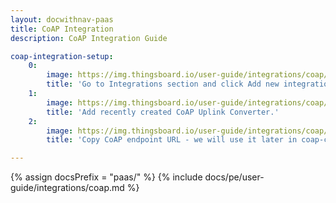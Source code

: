 ```yaml
---
layout: docwithnav-paas
title: CoAP Integration
description: CoAP Integration Guide 

coap-integration-setup:
    0:
        image: https://img.thingsboard.io/user-guide/integrations/coap/coap-integration-setup-1-paas.png
        title: 'Go to Integrations section and click Add new integration button. Name it CoAP Integration, select type COAP.'
    1:
        image: https://img.thingsboard.io/user-guide/integrations/coap/coap-integration-setup-2-paas.png
        title: 'Add recently created CoAP Uplink Converter.'
    2:
        image: https://img.thingsboard.io/user-guide/integrations/coap/coap-integration-setup-3-paas.png
        title: 'Copy CoAP endpoint URL - we will use it later in coap-client for testing CoAP Integration. Click "Add" to create an integration.'

---
```

{% assign docsPrefix = "paas/" %}
{% include docs/pe/user-guide/integrations/coap.md %}
